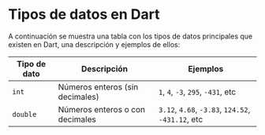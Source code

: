 # Tipos de datos en Dart

A continuación se muestra una tabla con los tipos de datos principales que existen en Dart, una descripción y ejemplos de ellos:

| Tipo de dato | Descripción | Ejemplos |
|---|---|---|
| `int` | Números enteros (sin decimales) | `1`, `4`, `-3`, `295`, `-431`, etc |
| `double` | Números enteros o con decimales | `3.12`, `4.68`, `-3.83`, `124.52`, `-431.12`, etc |